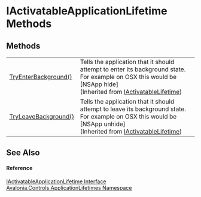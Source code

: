 # IActivatableApplicationLifetime Methods




## Methods
<table>
<tr>
<td><a href="M_Avalonia_Controls_ApplicationLifetimes_IActivatableLifetime_TryEnterBackground">TryEnterBackground()</a></td>
<td>Tells the application that it should attempt to enter its background state. For example on OSX this would be [NSApp hide]<br />(Inherited from <a href="T_Avalonia_Controls_ApplicationLifetimes_IActivatableLifetime">IActivatableLifetime</a>)</td>
</tr>
<tr>
<td><a href="M_Avalonia_Controls_ApplicationLifetimes_IActivatableLifetime_TryLeaveBackground">TryLeaveBackground()</a></td>
<td>Tells the application that it should attempt to leave its background state. For example on OSX this would be [NSApp unhide]<br />(Inherited from <a href="T_Avalonia_Controls_ApplicationLifetimes_IActivatableLifetime">IActivatableLifetime</a>)</td>
</tr>
</table>

## See Also


#### Reference
<a href="T_Avalonia_Controls_ApplicationLifetimes_IActivatableApplicationLifetime">IActivatableApplicationLifetime Interface</a>  
<a href="N_Avalonia_Controls_ApplicationLifetimes">Avalonia.Controls.ApplicationLifetimes Namespace</a>  
